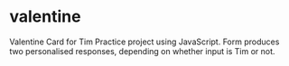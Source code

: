 # valentine
Valentine Card for Tim
Practice project using JavaScript. Form produces two personalised responses, depending on whether input is Tim or not.
